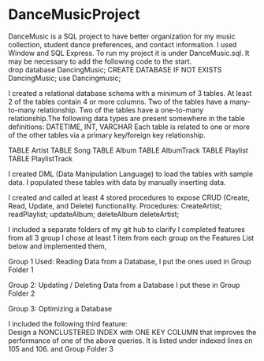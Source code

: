 # DanceMusicProject
 DanceMusic is a SQL project to have better organization for my music collection, student dance preferences,  and contact information. 
I used Window and SQL Express.   To run my project  it is under DanceMusic.sql.   It may be necessary to add the following code to the start.  
drop database  DancingMusic;
CREATE DATABASE IF NOT EXISTS DancingMusic;
use Dancingmusic; 

 I  created a relational database schema with a minimum of 3 tables. At least 2 of the tables  contain 4 or more columns. Two of the tables  have a many-to-many relationship.  Two of the tables  have a one-to-many relationship.The following data types are present somewhere in the table definitions: DATETIME, INT, VARCHAR
Each table is related to one or more of the other tables via a primary key/foreign key relationship.

TABLE  Artist
TABLE  Song
TABLE Album
TABLE AlbumTrack
TABLE  Playlist
 TABLE  PlaylistTrack


 I created DML (Data Manipulation Language) to load the tables with sample data.
I populated these tables with data by manually inserting data.






I created and called at least 4 stored procedures to expose CRUD (Create, Read, Update, and Delete) functionality.
 Procedures:
 CreateArtist;
 readPlaylist;
 updateAlbum;
 deleteAlbum
 deleteArtist;


I included a separate folders of my git hub to clarify I completed features from all 3 group
I chose at least 1 item from each group on the Features List below and implemented them,





Group 1 Used: Reading Data from a Database, 
 I put the ones used in Group Folder 1











Group 2: Updating / Deleting Data from a Database  I put these in Group Folder 2

  





Group 3: Optimizing a Database

I included the following third feature:  
 Design a NONCLUSTERED INDEX with ONE KEY COLUMN that improves the performance of one of the above queries.  It is listed under indexed lines on 105 and 106. and Group Folder 3  









